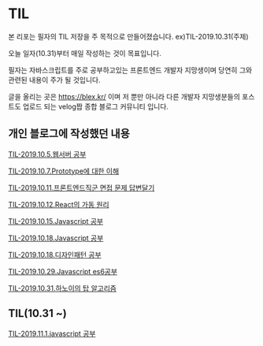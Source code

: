 # TIL

본 리포는 필자의 TIL 저장을 주 목적으로 만들어졌습니다. ex)TIL-2019.10.31(주제)

오늘 일자(10.31)부터 매일 작성하는 것이 목표입니다.

필자는 자바스크립트를 주로 공부하고있는 프론트엔드 개발자 지망생이며 당연히 그와 관련된 내용이 주가 될 것입니다.

글을 올리는 곳은 https://blex.kr/ 이며 저 뿐만 아니라 다른 개발자 지망생분들의 포스트도 업로드 되는 velog짭 종합 블로그 커뮤니티 입니다.

## 개인 블로그에 작성했던 내용


[TIL-2019.10.5.웹서버 공부](https://blex.kr/@yoyounn18/웹-서버-공부)

[TIL-2019.10.7.Prototype에 대한 이해](https://blex.kr/@yoyounn18/javascript-prototype%EC%97%90-%EB%8C%80%ED%95%9C-%EC%9D%B4%ED%95%B4)

[TIL-2019.10.11.프론트엔드직군 면접 문제 답변달기](https://blex.kr/@yoyounn18/%ED%94%84%EB%A1%A0%ED%8A%B8%EC%97%94%EB%93%9C-%EC%A7%81%EA%B5%B0-%EC%9B%B9%EA%B0%9C%EB%B0%9C%EC%9E%90-%EB%A9%B4%EC%A0%91%EC%A7%88%EB%AC%B8-%EB%AA%A8%EC%9D%8C-%EB%8B%B5%EB%B3%80-%EB%8B%AC%EC%95%84%EB%B3%B4%EA%B8%B0)

[TIL-2019.10.12.React의 가동 원리](https://blex.kr/@yoyounn18/react-%EC%86%8C%EA%B0%9C-%EB%B0%8F-%EC%9E%91%EB%8F%99-%EC%9B%90%EB%A6%AC-react%EB%8A%94-%EC%99%9C-%EB%B9%A0%EB%A5%B4%EB%A9%B0-%EA%B0%81%EA%B4%91%EB%B0%9B%EB%8A%94-%EA%B8%B0%EC%88%A0%EC%9D%B8%EA%B0%80)

[TIL-2019.10.15.Javascript 공부](https://blex.kr/@yoyounn18/1015-javascript-%EC%A0%95%EB%A6%AC)

[TIL-2019.10.18.Javascript 공부](https://blex.kr/@yoyounn18/1018javascript-%EC%A0%95%EB%A6%AC)

[TIL-2019.10.18.디자인패턴 공부](https://blex.kr/@yoyounn18/1018javascript-design-pattern%EB%AA%A8%EB%93%88-%EC%8B%B1%EA%B8%80%ED%86%A4-%EC%83%9D%EC%84%B1%EC%9E%90)

[TIL-2019.10.29.Javascript es6공부](https://blex.kr/@yoyounn18/javascript-keycode-%EC%A0%95%EB%A6%AC)

[TIL-2019.10.31.하노이의 탑 알고리즘](https://blex.kr/@yoyounn18/%EC%95%8C%EA%B3%A0%EB%A6%AC%EC%A6%98-%ED%95%98%EB%85%B8%EC%9D%B4%EC%9D%98-%ED%83%91-javascript%EB%A1%9C-%ED%92%80%EC%96%B4%EB%B3%B4%EA%B8%B0)

## TIL(10.31 ~)

[TIL-2019.11.1.javascript 공부](https://blex.kr/@yoyounn18/111javascript-%EA%B3%B5%EB%B6%80)
